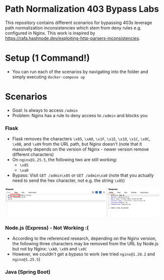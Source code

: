 # Path Normalization 403 Bypass Labs

This repository contains different scenarios for bypassing 403s leverage path normalization inconsistencies which stem from deny rules e.g. configured in Nginx. This work is inspired by https://rafa.hashnode.dev/exploiting-http-parsers-inconsistencies.

# Setup (1 Command!)

* You can run each of the scenarios by navigating into the folder and simply executing `docker-compose up`

# Scenarios

* Goal: Is always to access `/admin`
* Problem: Nginx has a rule to deny access to `/admin` and blocks you

### Flask

* Flask removes the characters `\x85`, `\xA0`, `\x1F`, `\x1E`, `\x1D`, `\x1C`, `\x0C`, `\x0B`, and `\x09` from the URL path, but Nginx doesn't (note that it massively depends on the version of Nginx - newer version remove different characters)
* On `nginx@1.25.5`, the following two are still working: 
    - `\x85`
    - `\xa0`
* Bypass: Visit `GET /admin\x85` or `GET /admin\xa0` (note that you actually need to send the hex character, not e.g. the string `\x85`)

![Image containing the Flask Bypass Request and Response](python-flask/bypass.png)

### Node.js (Express) - Not Working :(

* According to the referenced research, depending on the Nginx version, the following three characters may be removed from the URL by Node.js but not by Nginx: `\xA0`, `\x09` and `\x0C`
* However, we couldn't get a bypass to work (we tried `nginx@1.20.2` and `nginx@1.25.5`)

### Java (Spring Boot) 

